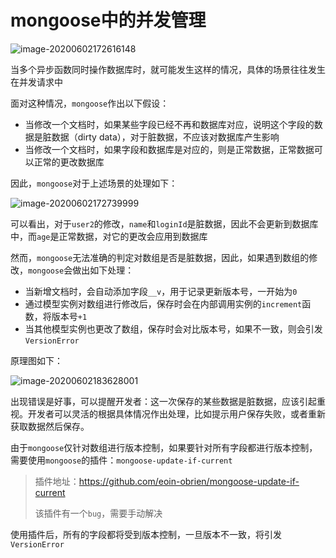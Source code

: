 # mongoose中的并发管理

![image-20200602172616148](http://mdrs.yuanjin.tech/img/image-20200602172616148.png)

当多个异步函数同时操作数据库时，就可能发生这样的情况，具体的场景往往发生在并发请求中

面对这种情况，`mongoose`作出以下假设：

- 当修改一个文档时，如果某些字段已经不再和数据库对应，说明这个字段的数据是脏数据（dirty data），对于脏数据，不应该对数据库产生影响
- 当修改一个文档时，如果字段和数据库是对应的，则是正常数据，正常数据可以正常的更改数据库



因此，`mongoose`对于上述场景的处理如下：

![image-20200602172739999](http://mdrs.yuanjin.tech/img/image-20200602172739999.png)

可以看出，对于`user2`的修改，`name`和`loginId`是脏数据，因此不会更新到数据库中，而`age`是正常数据，对它的更改会应用到数据库

然而，`mongoose`无法准确的判定对数组是否是脏数据，因此，如果遇到数组的修改，`mongoose`会做出如下处理：

- 当新增文档时，会自动添加字段`__v`，用于记录更新版本号，一开始为`0`
- 通过模型实例对数组进行修改后，保存时会在内部调用实例的`increment`函数，将版本号`+1`
- 当其他模型实例也更改了数组，保存时会对比版本号，如果不一致，则会引发`VersionError`

原理图如下：

![image-20200602183628001](http://mdrs.yuanjin.tech/img/image-20200602183628001.png)



出现错误是好事，可以提醒开发者：这一次保存的某些数据是脏数据，应该引起重视。开发者可以灵活的根据具体情况作出处理，比如提示用户保存失败，或者重新获取数据然后保存。

由于`mongoose`仅针对数组进行版本控制，如果要针对所有字段都进行版本控制，需要使用`mongoose`的插件：`mongoose-update-if-current`

> 插件地址：https://github.com/eoin-obrien/mongoose-update-if-current
>
> 该插件有一个`bug`，需要手动解决

使用插件后，所有的字段都将受到版本控制，一旦版本不一致，将引发`VersionError`

